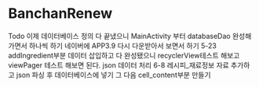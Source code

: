 # BanchanRenew
Todo 이제 데이터베이스 정의 다 끝냈으니 MainActivity 부터 databaseDao 완성해가면서 하나씩 하기 네이버에 APP3.9 다시 다운받아서 보면서 하기 
5-23 addIngredient부분 데이터 삽입하고 다 완성됐으니 recyclerView테스트 해보고 viewPager 테스트 해보면 된다.
json 데이터 처리
6-8 레시피_재료정보 자료 추가하고 json 파싱 후 데이터베이스에 넣기 그 다음 cell_content부분 만들기


